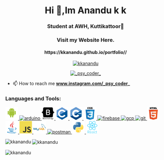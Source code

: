 <h1 align="center">Hi 👋,Im Anandu k k </h1>
<h3 align="center">Student at AWH, Kuttikattoor🌟</h3>
<h3 align="center">Visit my Website Here.</h3>
<h4 align="center">https://kkanandu.github.io/portfolio//</h4>
<p align="center"> <a href="https://github.com/ryo-ma/github-profile-trophy"><img src="https://github-profile-trophy.vercel.app/?username=kkanandu" alt="kkanandu" /></a>
</p>
<p align="left"><a href="https://github-profile-trophy.vercel.app/?username=kkanandukk&title=Followers"></a></p>
<p align="center"> <a href="https://www.instagram.com/_psy_coder_/" target="blank"><img src="https://instagram.fccj6-1.fna.fbcdn.net/v/t51.2885-15/278069772_160925849684315_740864013438371039_n.webp?stp=dst-jpg_e35_s320x320&_nc_ht=instagram.fccj6-1.fna.fbcdn.net&_nc_cat=111&_nc_ohc=RdB3oIFQeCUAX-_D-M-&edm=AOQ1c0wBAAAA&ccb=7-5&oh=00_AfAgTnN7xvy2ok_6FC4PUKWoy7BdfCVJavJ7wz1INObymw&oe=63BEF1A7&_nc_sid=8fd12b?logo=instagram&style=for-the-badge" alt="_psy_coder_" /></a> </p>

- 📫 How to reach me **www.instagram.com/_psy_coder_**
<h3 align="left">Languages and Tools:</h3>
<p align="left"> <a href="https://developer.android.com" target="_blank"> <img src="https://raw.githubusercontent.com/devicons/devicon/master/icons/android/android-original-wordmark.svg" alt="android" width="40" height="40"/> </a> <a href="https://www.arduino.cc/" target="_blank"> <img src="https://cdn.worldvectorlogo.com/logos/arduino-1.svg" alt="arduino" width="40" height="40"/> </a> <a href="https://getbootstrap.com" target="_blank"> <img src="https://raw.githubusercontent.com/devicons/devicon/master/icons/bootstrap/bootstrap-plain-wordmark.svg" alt="bootstrap" width="40" height="40"/> </a> <a href="https://www.cprogramming.com/" target="_blank"> <img src="https://raw.githubusercontent.com/devicons/devicon/master/icons/c/c-original.svg" alt="c" width="40" height="40"/> </a> <a href="https://www.w3schools.com/cpp/" target="_blank"> <img src="https://raw.githubusercontent.com/devicons/devicon/master/icons/cplusplus/cplusplus-original.svg" alt="cplusplus" width="40" height="40"/> </a> <a href="https://www.w3schools.com/css/" target="_blank"> <img src="https://raw.githubusercontent.com/devicons/devicon/master/icons/css3/css3-original-wordmark.svg" alt="css3" width="40" height="40"/> </a> <a href="https://firebase.google.com/" target="_blank"> <img src="https://www.vectorlogo.zone/logos/firebase/firebase-icon.svg" alt="firebase" width="40" height="40"/> </a> <a href="https://cloud.google.com" target="_blank"> <img src="https://www.vectorlogo.zone/logos/google_cloud/google_cloud-icon.svg" alt="gcp" width="40" height="40"/> </a> <a href="https://git-scm.com/" target="_blank"> <img src="https://www.vectorlogo.zone/logos/git-scm/git-scm-icon.svg" alt="git" width="40" height="40"/> </a> <a href="https://www.w3.org/html/" target="_blank"> <img src="https://raw.githubusercontent.com/devicons/devicon/master/icons/html5/html5-original-wordmark.svg" alt="html5" width="40" height="40"/> </a> <a href="https://www.java.com" target="_blank"> <img src="https://raw.githubusercontent.com/devicons/devicon/master/icons/java/java-original.svg" alt="java" width="40" height="40"/> </a> <a href="https://developer.mozilla.org/en-US/docs/Web/JavaScript" target="_blank"> <img src="https://raw.githubusercontent.com/devicons/devicon/master/icons/javascript/javascript-original.svg" alt="javascript" width="40" height="40"/> </a> <a href="https://www.mysql.com/" target="_blank"> <img src="https://raw.githubusercontent.com/devicons/devicon/master/icons/mysql/mysql-original-wordmark.svg" alt="mysql" width="40" height="40"/> </a> <a href="https://postman.com" target="_blank"> <img src="https://www.vectorlogo.zone/logos/getpostman/getpostman-icon.svg" alt="postman" width="40" height="40"/> </a> <a href="https://www.python.org" target="_blank"> <img src="https://raw.githubusercontent.com/devicons/devicon/master/icons/python/python-original.svg" alt="python" width="40" height="40"/> </a> <a href="https://reactjs.org/" target="_blank"> <img src="https://raw.githubusercontent.com/devicons/devicon/master/icons/react/react-original-wordmark.svg" alt="react" width="40" height="40"/> </a> </p>

<p><img align="left" src="https://github-readme-stats.vercel.app/api/top-langs?username=kkanandu&show_icons=true&locale=en&layout=compact" alt="kkanandu" /></p>

<p>&nbsp;<img align="center" src="https://github-readme-stats.vercel.app/api?username=kkanandu&show_icons=true&locale=en" alt="kkanandu" /></p>

<p><img align="center" src="https://github-readme-streak-stats.herokuapp.com/?user=kkanandu&" alt="kkanandu" /></p>

